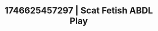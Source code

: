 ---
categories:
- AI-generated
- Erotic hair pulling
- Sapphic desires
- Sensual slow talk
- Hidden desires
- ASMR
- Cosplay
- Hands behind back
image: /assets/images/1746625457297.jpg
layout: post
seo:
  description: Featured content with sensual Scat Fetish, ABDL Play. HD images available.
  keywords: Scat Fetish, ABDL Play
  og_image: /assets/images/1746625457297.jpg
  schema_type: VisualArtwork
tags:
- ABDL Play
- '#1746625457297'
- Scat Fetish
title: 1746625457297 | Scat Fetish ABDL Play
---